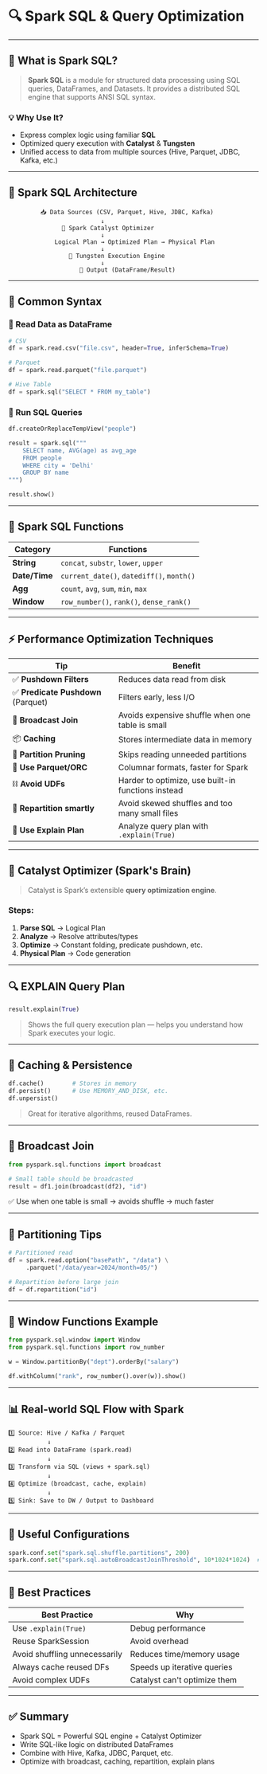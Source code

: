 # 🔍 Spark SQL & Query Optimization

---

## 📌 What is Spark SQL?

> **Spark SQL** is a module for structured data processing using SQL queries, DataFrames, and Datasets. It provides a distributed SQL engine that supports ANSI SQL syntax.

### 💡 Why Use It?
- Express complex logic using familiar **SQL**
- Optimized query execution with **Catalyst** & **Tungsten**
- Unified access to data from multiple sources (Hive, Parquet, JDBC, Kafka, etc.)

---

## 🧱 Spark SQL Architecture

```
         📥 Data Sources (CSV, Parquet, Hive, JDBC, Kafka)
                          ↓
               🔄 Spark Catalyst Optimizer
                          ↓
             Logical Plan → Optimized Plan → Physical Plan
                          ↓
                 🔧 Tungsten Execution Engine
                          ↓
                    🧪 Output (DataFrame/Result)
```

---

## 🧰 Common Syntax

### 📄 Read Data as DataFrame

```python
# CSV
df = spark.read.csv("file.csv", header=True, inferSchema=True)

# Parquet
df = spark.read.parquet("file.parquet")

# Hive Table
df = spark.sql("SELECT * FROM my_table")
```

### 🧪 Run SQL Queries

```python
df.createOrReplaceTempView("people")

result = spark.sql("""
    SELECT name, AVG(age) as avg_age
    FROM people
    WHERE city = 'Delhi'
    GROUP BY name
""")

result.show()
```

---

## 📘 Spark SQL Functions

| Category     | Functions                               |
|--------------|------------------------------------------|
| **String**   | `concat`, `substr`, `lower`, `upper`     |
| **Date/Time**| `current_date()`, `datediff()`, `month()`|
| **Agg**      | `count`, `avg`, `sum`, `min`, `max`      |
| **Window**   | `row_number()`, `rank()`, `dense_rank()` |

---

## ⚡ Performance Optimization Techniques

| Tip                                 | Benefit                                              |
|-------------------------------------|------------------------------------------------------|
| ✅ **Pushdown Filters**             | Reduces data read from disk                          |
| ✅ **Predicate Pushdown** (Parquet) | Filters early, less I/O                              |
| 🧠 **Broadcast Join**               | Avoids expensive shuffle when one table is small     |
| 📦 **Caching**                      | Stores intermediate data in memory                   |
| 🧼 **Partition Pruning**            | Skips reading unneeded partitions                    |
| 🧪 **Use Parquet/ORC**              | Columnar formats, faster for Spark                   |
| ⛓️ **Avoid UDFs**                  | Harder to optimize, use built-in functions instead   |
| 🎯 **Repartition smartly**          | Avoid skewed shuffles and too many small files       |
| 🔁 **Use Explain Plan**             | Analyze query plan with `.explain(True)`             |

---

## 🧠 Catalyst Optimizer (Spark's Brain)

> Catalyst is Spark’s extensible **query optimization engine**.

### Steps:
1. **Parse SQL** → Logical Plan
2. **Analyze** → Resolve attributes/types
3. **Optimize** → Constant folding, predicate pushdown, etc.
4. **Physical Plan** → Code generation

---

## 🔍 EXPLAIN Query Plan

```python
result.explain(True)
```

> Shows the full query execution plan — helps you understand how Spark executes your logic.

---

## 💾 Caching & Persistence

```python
df.cache()        # Stores in memory
df.persist()      # Use MEMORY_AND_DISK, etc.
df.unpersist()
```

> Great for iterative algorithms, reused DataFrames.

---

## 🧠 Broadcast Join

```python
from pyspark.sql.functions import broadcast

# Small table should be broadcasted
result = df1.join(broadcast(df2), "id")
```

✅ Use when one table is small → avoids shuffle → much faster

---

## 🔄 Partitioning Tips

```python
# Partitioned read
df = spark.read.option("basePath", "/data") \
     .parquet("/data/year=2024/month=05/")

# Repartition before large join
df = df.repartition("id")
```

---

## 🧪 Window Functions Example

```python
from pyspark.sql.window import Window
from pyspark.sql.functions import row_number

w = Window.partitionBy("dept").orderBy("salary")

df.withColumn("rank", row_number().over(w)).show()
```

---

## 📊 Real-world SQL Flow with Spark

```
1️⃣ Source: Hive / Kafka / Parquet
           ↓
2️⃣ Read into DataFrame (spark.read)
           ↓
3️⃣ Transform via SQL (views + spark.sql)
           ↓
4️⃣ Optimize (broadcast, cache, explain)
           ↓
5️⃣ Sink: Save to DW / Output to Dashboard
```

---

## 🔧 Useful Configurations

```python
spark.conf.set("spark.sql.shuffle.partitions", 200)
spark.conf.set("spark.sql.autoBroadcastJoinThreshold", 10*1024*1024)  # 10MB
```

---

## 🚀 Best Practices

| Best Practice                     | Why                                                   |
|----------------------------------|--------------------------------------------------------|
| Use `.explain(True)`             | Debug performance                                      |
| Reuse SparkSession               | Avoid overhead                                         |
| Avoid shuffling unnecessarily    | Reduces time/memory usage                              |
| Always cache reused DFs          | Speeds up iterative queries                            |
| Avoid complex UDFs               | Catalyst can't optimize them                           |

---

## ✅ Summary

- Spark SQL = Powerful SQL engine + Catalyst Optimizer
- Write SQL-like logic on distributed DataFrames
- Combine with Hive, Kafka, JDBC, Parquet, etc.
- Optimize with broadcast, caching, repartition, explain plans


